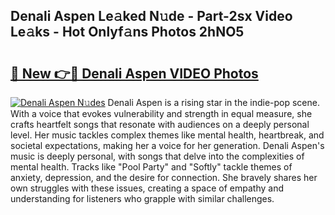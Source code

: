 ## Denali Aspen Le𝚊ked N𝚞de - Part-2sx Video Le𝚊ks - Hot Onlyf𝚊ns Photos 2hNO5

# <h2><a href="http://ac15493.deff.icu/?id=Denali+Aspen">🔗 New 👉🔴 Denali Aspen VIDEO Photos</a></h2>

[![Denali Aspen N𝚞des](https://i.imgur.com/rIISA9y.gif)](http://ac15493.deff.icu/?id=Denali+Aspen)
Denali Aspen is a rising star in the indie-pop scene. With a voice that evokes vulnerability and strength in equal measure, she crafts heartfelt songs that resonate with audiences on a deeply personal level. Her music tackles complex themes like mental health, heartbreak, and societal expectations, making her a voice for her generation. Denali Aspen's music is deeply personal, with songs that delve into the complexities of mental health. Tracks like "Pool Party" and "Softly" tackle themes of anxiety, depression, and the desire for connection. She bravely shares her own struggles with these issues, creating a space of empathy and understanding for listeners who grapple with similar challenges.
